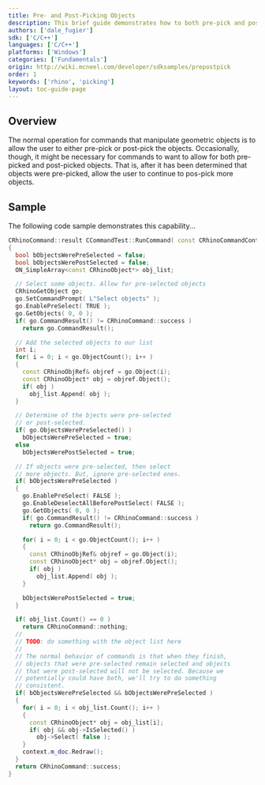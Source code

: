 ```yaml
---
title: Pre- and Post-Picking Objects
description: This brief guide demonstrates how to both pre-pick and post-pick objects using C/C++.
authors: ['dale_fugier']
sdk: ['C/C++']
languages: ['C/C++']
platforms: ['Windows']
categories: ['Fundamentals']
origin: http://wiki.mcneel.com/developer/sdksamples/prepostpick
order: 1
keywords: ['rhino', 'picking']
layout: toc-guide-page
---
```


 
## Overview

The normal operation for commands that manipulate geometric objects is to allow the user to either pre-pick or post-pick the objects.  Occasionally, though, it might be necessary for commands to want to allow for both pre-picked and post-picked objects.  That is, after it has been determined that objects were pre-picked, allow the user to continue to pos-pick more objects.

## Sample

The following code sample demonstrates this capability...

```cpp
CRhinoCommand::result CCommandTest::RunCommand( const CRhinoCommandContext& context )
{
  bool bObjectsWerePreSelected = false;
  bool bObjectsWerePostSelected = false;
  ON_SimpleArray<const CRhinoObject*> obj_list;

  // Select some objects. Allow for pre-selected objects
  CRhinoGetObject go;
  go.SetCommandPrompt( L"Select objects" );
  go.EnablePreSelect( TRUE );
  go.GetObjects( 0, 0 );
  if( go.CommandResult() != CRhinoCommand::success )
    return go.CommandResult();

  // Add the selected objects to our list
  int i;
  for( i = 0; i < go.ObjectCount(); i++ )
  {
    const CRhinoObjRef& objref = go.Object(i);
    const CRhinoObject* obj = objref.Object();
    if( obj )
      obj_list.Append( obj );
  }

  // Determine of the bjects were pre-selected
  // or post-selected.
  if( go.ObjectsWerePreSelected() )
    bObjectsWerePreSelected = true;
  else
    bObjectsWerePostSelected = true;

  // If objects were pre-selected, then select
  // more objects. But, ignore pre-selected ones.
  if( bObjectsWerePreSelected )
  {
    go.EnablePreSelect( FALSE );
    go.EnableDeselectAllBeforePostSelect( FALSE );
    go.GetObjects( 0, 0 );
    if( go.CommandResult() != CRhinoCommand::success )
      return go.CommandResult();

    for( i = 0; i < go.ObjectCount(); i++ )
    {
      const CRhinoObjRef& objref = go.Object(i);
      const CRhinoObject* obj = objref.Object();
      if( obj )
        obj_list.Append( obj );
    }

    bObjectsWerePostSelected = true;
  }

  if( obj_list.Count() == 0 )
    return CRhinoCommand::nothing;
  //
  // TODO: do something with the object list here
  //
  // The normal behavior of commands is that when they finish,
  // objects that were pre-selected remain selected and objects
  // that were post-selected will not be selected. Because we
  // potentially could have both, we'll try to do something
  // consistent.
  if( bObjectsWerePreSelected && bObjectsWerePreSelected )
  {
    for( i = 0; i < obj_list.Count(); i++ )
    {
      const CRhinoObject* obj = obj_list[i];
      if( obj && obj->IsSelected() )
        obj->Select( false );
    }
    context.m_doc.Redraw();
  }
  return CRhinoCommand::success;
}
```
